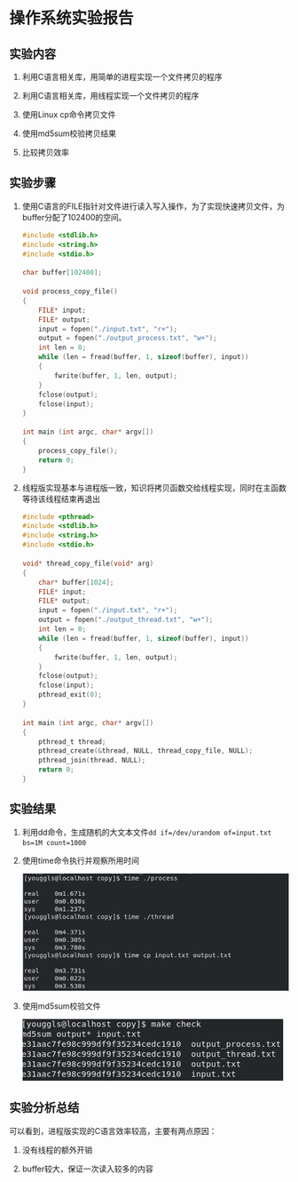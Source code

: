 # 操作系统实验报告

## 实验内容

1. 利用C语言相关库，用简单的进程实现一个文件拷贝的程序

2. 利用C语言相关库，用线程实现一个文件拷贝的程序

3. 使用Linux cp命令拷贝文件

4. 使用md5sum校验拷贝结果

5. 比较拷贝效率

## 实验步骤

1. 使用C语言的FILE指针对文件进行读入写入操作，为了实现快速拷贝文件，为buffer分配了102400的空间。

    ```c
    #include <stdlib.h>
    #include <string.h>
    #include <stdio.h>

    char buffer[102400];

    void process_copy_file()
    {
        FILE* input;
        FILE* output;
        input = fopen("./input.txt", "r+");
        output = fopen("./output_process.txt", "w+");
        int len = 0;
        while (len = fread(buffer, 1, sizeof(buffer), input))
        {
            fwrite(buffer, 1, len, output);
        }
        fclose(output);
        fclose(input);
    }

    int main (int argc, char* argv[])
    {
        process_copy_file();
        return 0;
    }
    ```

2. 线程版实现基本与进程版一致，知识将拷贝函数交给线程实现，同时在主函数等待该线程结束再退出

    ```c
    #include <pthread>
    #include <stdlib.h>
    #include <string.h>
    #include <stdio.h>

    void* thread_copy_file(void* arg)
    {
        char* buffer[1024];
        FILE* input;
        FILE* output;
        input = fopen("./input.txt", "r+");
        output = fopen("./output_thread.txt", "w+");
        int len = 0;
        while (len = fread(buffer, 1, sizeof(buffer), input))
        {
            fwrite(buffer, 1, len, output);
        }
        fclose(output);
        fclose(input);
        pthread_exit(0);
    }

    int main (int argc, char* argv[])
    {
        pthread_t thread;
        pthread_create(&thread, NULL, thread_copy_file, NULL);
        pthread_join(thread, NULL);
        return 0;
    }
    ```

## 实验结果

1. 利用dd命令，生成随机的大文本文件`dd if=/dev/urandom of=input.txt bs=1M count=1000`

2. 使用time命令执行并观察所用时间

    ![image](./images/1.jpg)

3. 使用md5sum校验文件

    ![image](./images/2.jpg)

## 实验分析总结

可以看到，进程版实现的C语言效率较高，主要有两点原因：

1. 没有线程的额外开销

2. buffer较大，保证一次读入较多的内容
